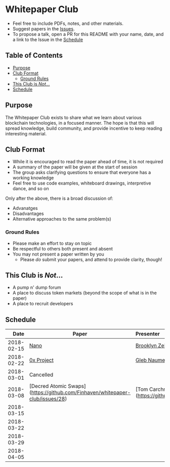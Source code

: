 # Whitepaper Club

* Feel free to include PDFs, notes, and other materials.
* Suggest papers in the [Issues](https://github.com/Finhaven/whitepaper-club/issues/new).
* To propose a talk, open a PR for this README with your name, date, and a link to the Issue in the [Schedule](#schedule)

## Table of Contents

* [Purpose](#schedule)
* [Club Format](#club-format)
  * [Ground Rules](#ground-rules)
* [This Club is _Not_...](#this-club-is-not)
* [Schedule](#schedule)

## Purpose

The Whitepaper Club exists to share what we learn about various blockchain technologies,
in a focused manner. The hope is that this will spread knowledge, build community,
and provide incentive to keep reading interesting material.

## Club Format

* While it is encouraged to read the paper ahead of time, it is not required
* A summary of the paper will be given at the start of session
* The group asks clarifying questions to ensure that everyone has a working knowledge
* Feel free to use code examples, whiteboard drawings, interpretive dance, and so on

Only after the above, there is a broad discussion of:
* Advanatges
* Disadvantages
* Alternative approaches to the same problem(s)

### Ground Rules

* Please make an effort to stay on topic
* Be respectful to others both present and absent
* You may not present a paper written by you
  * Please _do_ submit your papers, and attend to provide clarity, though!

## This Club is _Not_...

* A pump n' dump forum
* A place to discuss token markets (beyond the scope of what is in the paper)
* A place to recruit developers

## Schedule

| Date        | Paper                                                              | Presenter                                    |
|------------:|--------------------------------------------------------------------|:-----------------------------------------------|
|  2018-02-15 | [Nano](https://github.com/Finhaven/whitepaper-club/issues/1)       | [Brooklyn Zelenka](https://github.com/expede)  |
|  2018-02-22 | [0x Project](https://github.com/Finhaven/whitepaper-club/issues/2) | [Gleb Naumenko](https://github.com/naumenkogs) |
|  2018-03-01 | Cancelled |  |
|  2018-03-08 | [Decred Atomic Swaps] (https://github.com/Finhaven/whitepaper-club/issues/28) | [Tom Carchrae] (https://github.com/carchrae) |
|  2018-03-15 |  |  |
|  2018-03-22 |  |  |
|  2018-03-29 |  |  |
|  2018-04-05 |  |  |


